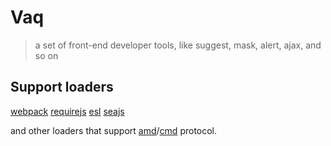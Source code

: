 # Vaq
> a set of front-end developer tools, like suggest, mask, alert, ajax, and so on

## Support loaders

[webpack](https://github.com/webpack/webpack)
[requirejs](https://github.com/requirejs/requirejs)
[esl](https://github.com/ecomfe/esl)
[seajs](https://github.com/seajs/seajs)

and other loaders that support [amd](https://github.com/amdjs/amdjs-api/wiki/AMD)/[cmd](https://github.com/seajs/seajs/issues/242) protocol.
